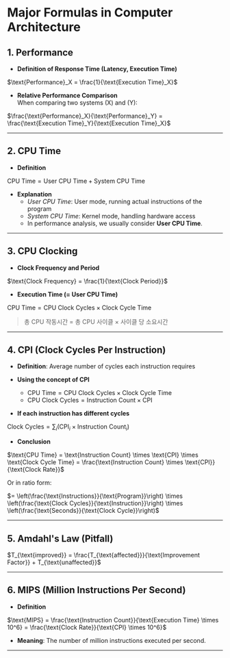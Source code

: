 # Major Formulas in Computer Architecture

## 1. Performance

- **Definition of Response Time (Latency, Execution Time)**

$\text{Performance}_X = \frac{1}{\text{Execution Time}_X}$

- **Relative Performance Comparison**  
When comparing two systems \(X\) and \(Y\):

$\frac{\text{Performance}_X}{\text{Performance}_Y} = \frac{\text{Execution Time}_Y}{\text{Execution Time}_X}$

---

## 2. CPU Time

- **Definition**

$\text{CPU Time} = \text{User CPU Time} + \text{System CPU Time}$

- **Explanation**
  - *User CPU Time*: User mode, running actual instructions of the program  
  - *System CPU Time*: Kernel mode, handling hardware access  
  - In performance analysis, we usually consider **User CPU Time**.

---

## 3. CPU Clocking

- **Clock Frequency and Period**

$\text{Clock Frequency} = \frac{1}{\text{Clock Period}}$

- **Execution Time (= User CPU Time)**

$\text{CPU Time} = \text{CPU Clock Cycles} \times \text{Clock Cycle Time}$

> 총 CPU 작동시간 = 총 CPU 사이클 × 사이클 당 소요시간

---

## 4. CPI (Clock Cycles Per Instruction)

- **Definition**: Average number of cycles each instruction requires

- **Using the concept of CPI**  
  - $\text{CPU Time} = \text{CPU Clock Cycles} \times \text{Clock Cycle Time}$  
  - $\text{CPU Clock Cycles} = \text{Instruction Count} \times \text{CPI}$

- **If each instruction has different cycles**

$\text{Clock Cycles} = \sum_i ( \text{CPI}_i \times \text{Instruction Count}_i )$

- **Conclusion**

$\text{CPU Time} = \text{Instruction Count} \times \text{CPI} \times \text{Clock Cycle Time} = \frac{\text{Instruction Count} \times \text{CPI}}{\text{Clock Rate}}$

Or in ratio form:

$= \left(\frac{\text{Instructions}}{\text{Program}}\right) \times \left(\frac{\text{Clock Cycles}}{\text{Instruction}}\right) \times \left(\frac{\text{Seconds}}{\text{Clock Cycle}}\right)$

---

## 5. Amdahl's Law (Pitfall)

$T_{\text{improved}} = \frac{T_{\text{affected}}}{\text{Improvement Factor}} + T_{\text{unaffected}}$

---

## 6. MIPS (Million Instructions Per Second)

- **Definition**

$\text{MIPS} = \frac{\text{Instruction Count}}{\text{Execution Time} \times 10^6} = \frac{\text{Clock Rate}}{\text{CPI} \times 10^6}$

- **Meaning**: The number of million instructions executed per second.

---
